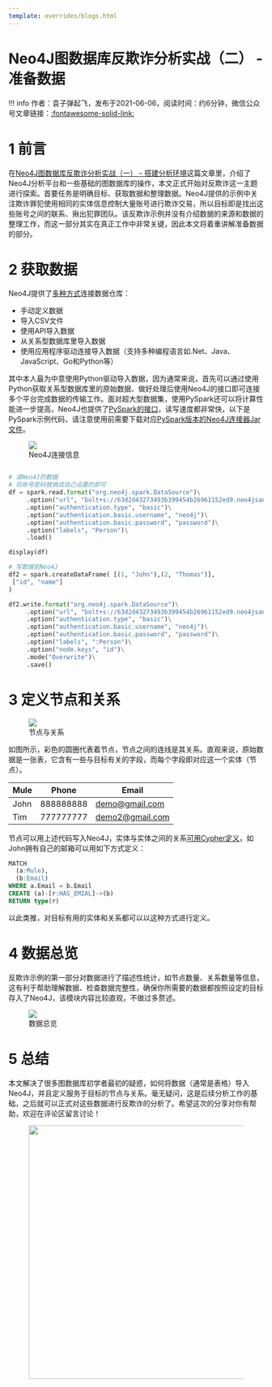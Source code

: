 ```yaml
---
template: overrides/blogs.html
---
```


# Neo4J图数据库反欺诈分析实战（二） - 准备数据

!!! info
    作者：袁子弹起飞，发布于2021-06-06，阅读时间：约6分钟，微信公众号文章链接：[:fontawesome-solid-link:]()

# 1 前言

在[Neo4J图数据库反欺诈分析实战（一） - 搭建分析环境](https://mp.weixin.qq.com/s?__biz=MzI4Mjk3NzgxOQ==&mid=2247485213&idx=1&sn=ed9051c887847bcf35ef6e21af6005f4&chksm=eb90f469dce77d7fa1325810d537e183c65eef7067f20219eee02d6f3667d14554832103986d&token=771475859&lang=zh_CN#rd)这篇文章里，介绍了Neo4J分析平台和一些基础的图数据库的操作，本文正式开始对反欺诈这一主题进行探索。首要任务是明确目标、获取数据和整理数据。Neo4J提供的示例中关注欺诈罪犯使用相同的实体信息控制大量账号进行欺诈交易，所以目标即是找出这些账号之间的联系、揪出犯罪团队。该反欺诈示例并没有介绍数据的来源和数据的整理工作，而这一部分其实在真正工作中非常关键，因此本文将着重讲解准备数据的部分。

# 2 获取数据

Neo4J提供了[多种方式](https://neo4j.com/developer/data-import/ '导入数据到Neo4J')连接数据仓库：

- 手动定义数据
- 导入CSV文件
- 使用API导入数据
- 从关系型数据库里导入数据
- 使用应用程序驱动连接导入数据（支持多种编程语言如.Net、Java、JavaScript、Go和Python等）

其中本人最为中意使用Python驱动导入数据，因为通常来说，首先可以通过使用Python获取关系型数据库里的原始数据、做好处理后使用Neo4J的接口即可连接多个平台完成数据的传输工作。面对超大型数据集，使用PySpark还可以将计算性能进一步提高，Neo4J也提供了[PySpark的接口](https://neo4j.com/docs/spark/current/python/ 'Neo4J PySpark接口')，读写速度都非常快，以下是PySpark示例代码，请注意使用前需要下载对应[PySpark版本的Neo4J连接器Jar文件](https://github.com/neo4j-contrib/neo4j-spark-connector/releases 'Neo4j Connector for Apache Spark')。

<figure>
  <img src="https://cdn.jsdelivr.net/gh/BulletTech2021/Pics/img/1_V/Neo4J连接信息.png"  />
  <figcaption>Neo4J连接信息</figcaption>
</figure>


```Python

# 读Neo4J的数据
# 将账号密码替换成自己设置的即可
df = spark.read.format("org.neo4j.spark.DataSource")\
     .option("url", "bolt+s://63d2d43273493b399454b26961152ed9.neo4jsandbox.com:7687")\
     .option("authentication.type", "basic")\
     .option("authentication.basic.username", "neo4j")\
     .option("authentication.basic.password", "password")\
     .option("labels", "Person")\
     .load()

display(df)

# 写数据到Neo4J
df2 = spark.createDataFrame( [(1, "John"),(2, "Thomas")],
 ["id", "name"]
)

df2.write.format("org.neo4j.spark.DataSource")\
     .option("url", "bolt+s://63d2d43273493b399454b26961152ed9.neo4jsandbox.com:7687")\
     .option("authentication.type", "basic")\
     .option("authentication.basic.username", "neo4j")\
     .option("authentication.basic.password", "password")\
     .option("labels", ":Person")\
     .option("node.keys", "id")\
     .mode("Overwrite")\
     .save()


```

# 3 定义节点和关系

<figure>
  <img src="https://cdn.jsdelivr.net/gh/BulletTech2021/Pics/img/1_V/节点和关系.png"  />
  <figcaption>节点与关系</figcaption>
</figure>

如图所示，彩色的圆圈代表着节点，节点之间的连线是其关系。直观来说，原始数据是一张表，它含有一些与目标有关的字段，而每个字段即对应这一个实体（节点）。

| Mule | Phone     | Email           |
|------|-----------|-----------------|
| John | 888888888 | demo@gmail.com  |
| Tim  | 777777777 | demo2@gmail.com |

节点可以用上述代码写入Neo4J，实体与实体之间的关系[可用Cypher定义](https://neo4j.com/docs/cypher-manual/current/clauses/create/#create-relationships '在Neo4J创建关系')，如John拥有自己的邮箱可以用如下方式定义：

```sql
MATCH
  (a:Mule),
  (b:Email)
WHERE a.Email = b.Email
CREATE (a)-[r:HAS_EMIAL]->(b)
RETURN type(r)
```

以此类推，对目标有用的实体和关系都可以以这种方式进行定义。

# 4 数据总览

反欺诈示例的第一部分对数据进行了描述性统计，如节点数量、关系数量等信息，这有利于帮助理解数据、检查数据完整性，确保你所需要的数据都按照设定的目标存入了Neo4J，该模块内容比较直观，不做过多赘述。

<figure>
  <img src="https://cdn.jsdelivr.net/gh/BulletTech2021/Pics/img/1_V/描述性统计.png"  />
  <figcaption>数据总览</figcaption>
</figure>

# 5 总结

本文解决了很多图数据库初学者最初的疑惑，如何将数据（通常是表格）导入Neo4J，并且定义服务于目标的节点与关系。毫无疑问，这是后续分析工作的基础，之后就可以正式对这些数据进行反欺诈的分析了。希望这次的分享对你有帮助，欢迎在评论区留言讨论！

<figure>
  <img src="https://cdn.jsdelivr.net/gh/BulletTech2021/Pics/2021-6-14/1623639526512-1080P%20(Full%20HD)%20-%20Tail%20Pic.png" width="500" />
</figure>
